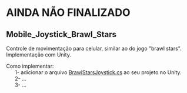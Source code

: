 # AINDA NÃO FINALIZADO
## Mobile_Joystick_Brawl_Stars
Controle de movimentação para celular, similar ao do jogo "brawl stars". Implementação com Unity.


Como implementar:<br />
&nbsp;&nbsp;&nbsp;&nbsp;&nbsp;&nbsp;1- adicionar o arquivo [BrawlStarsJoystick.cs](https://github.com/JHDsBR/Mobile_Joystick_Brawl_Stars/blob/master/BrawlStarsJoystick.cs) ao seu projeto no Unity.<br />
&nbsp;&nbsp;&nbsp;&nbsp;&nbsp;&nbsp;2- ...<br />
&nbsp;&nbsp;&nbsp;&nbsp;&nbsp;&nbsp;3- ...<br />
